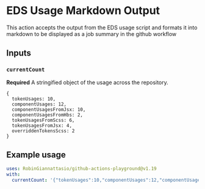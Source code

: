 # EDS Usage Markdown Output

This action accepts the output from the EDS usage script and formats it into markdown to be displayed as a job summary in the github workflow

## Inputs

### `currentCount`

**Required** A stringified object of the usage across the repository.
```
{
  tokenUsages: 10,
  componentUsages: 12,
  componentUsagesFromJsx: 10,
  componentUsagesFromHbs: 2,
  tokenUsagesFromScss: 6,
  tokenUsagesFromJsx: 4,
  overriddenTokensScss: 2
}
```

## Example usage

```yaml
uses: RobinGiannattasio/github-actions-playground@v1.19
with:
  currentCount: '{"tokenUsages":10,"componentUsages":12,"componentUsagesFromJsx":10,"componentUsagesFromHbs":2,"tokenUsagesFromScss":6,"tokenUsagesFromJsx":4, overriddenTokensScss: 2}'
```
